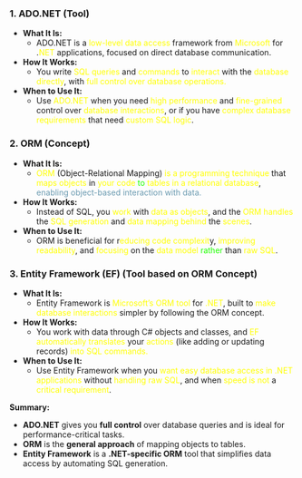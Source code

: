 ### 1. **ADO.NET** (Tool)

- **What It Is:** 
	- ADO.NET is a<span style="color:rgb(255, 255, 0)"> low-level </span><span style="color:rgb(255, 255, 0)">data access</span> framework from <span style="color:rgb(255, 255, 0)">Microsoft</span> for .<span style="color:rgb(255, 255, 0)">NET</span> applications, focused on direct database communication.
- **How It Works:** 
	- You write <span style="color:rgb(255, 255, 0)">SQL queries</span> and <span style="color:rgb(255, 255, 0)">commands</span> to <span style="color:rgb(255, 255, 0)">interact</span> with the <span style="color:rgb(255, 255, 0)">database</span> <span style="color:rgb(255, 255, 0)">directly</span>, with<span style="color:rgb(255, 255, 0)"> full control over database operations.</span>
- **When to Use It:**
	- Use<span style="color:rgb(255, 255, 0)"> ADO.NET</span> when you need <span style="color:rgb(255, 255, 0)">high performance</span> and <span style="color:rgb(255, 255, 0)">fine-grained</span> control over<span style="color:rgb(255, 255, 0)"> database</span> <span style="color:rgb(255, 255, 0)">interactions</span>, or if you have <span style="color:rgb(255, 255, 0)">complex database requirements</span> that need <span style="color:rgb(255, 255, 0)">custom SQL logic</span>.

### 2. **ORM** (Concept)

- **What It Is:** 
	- <span style="color:rgb(255, 255, 0)">ORM</span> (Object-Relational Mapping)<span style="color:rgb(255, 255, 0)"> is a programming technique</span> that<span style="color:rgb(255, 255, 0)"> maps objects</span> in <span style="color:rgb(255, 255, 0)">your code</span> <span style="color:rgb(30, 255, 0)">to</span> <span style="color:rgb(255, 255, 0)">tables in a relational database</span>, <span style="color:rgb(106, 154, 176)">enabling object-based interaction with data.</span>
- **How It Works:**
	- Instead of SQL, you <span style="color:rgb(255, 255, 0)">work</span> with <span style="color:rgb(255, 255, 0)">data as objects</span>, and the <span style="color:rgb(255, 255, 0)">ORM</span> <span style="color:rgb(255, 255, 0)">handles</span> the <span style="color:rgb(255, 255, 0)">SQL generation</span> and <span style="color:rgb(255, 255, 0)">data mapping behind</span> the <span style="color:rgb(255, 255, 0)">scenes</span>.
- **When to Use It:** 
	- ORM is beneficial for r<span style="color:rgb(255, 255, 0)">educing code complexit</span>y, <span style="color:rgb(255, 255, 0)">improving readability</span>, and <span style="color:rgb(255, 255, 0)">focusing</span> on the <span style="color:rgb(255, 255, 0)">data model</span> <span style="color:rgb(30, 255, 0)">rather</span> than<span style="color:rgb(255, 255, 0)"> raw SQL</span>.

### 3. **Entity Framework (EF)** (Tool based on ORM Concept)

- **What It Is:** 
	- Entity Framework is <span style="color:rgb(255, 255, 0)">Microsoft’s ORM tool</span> for <span style="color:rgb(255, 255, 0)">.NET</span>, built to <span style="color:rgb(255, 255, 0)">make database interactions</span> simpler by following the ORM concept.
- **How It Works:** 
	- You work with data through C# objects and classes, and <span style="color:rgb(255, 255, 0)">EF automatically translates</span> your<span style="color:rgb(255, 255, 0)"> actions </span>(like adding or updating records) <span style="color:rgb(255, 255, 0)">into SQL commands.</span>
- **When to Use It:** 
	- Use Entity Framework when you<span style="color:rgb(255, 255, 0)"> want easy database access in .NET applications</span> without <span style="color:rgb(255, 255, 0)">handling raw SQL</span>, and when<span style="color:rgb(255, 255, 0)"> speed is not </span>a <span style="color:rgb(255, 255, 0)">critical requirement</span>.

**Summary:**

- **ADO.NET** gives you **full control** over database queries and is ideal for performance-critical tasks.
- **ORM** is the **general approach** of mapping objects to tables.
- **Entity Framework** is a **.NET-specific ORM** tool that simplifies data access by automating SQL generation.

